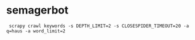 # semagerbot
```
 scrapy crawl keywords -s DEPTH_LIMIT=2 -s CLOSESPIDER_TIMEOUT=20 -a q=haus -a word_limit=2
 ```
